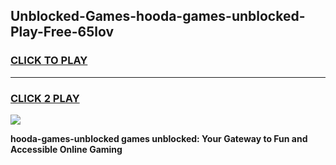 
## Unblocked-Games-hooda-games-unblocked-Play-Free-65lov
<h3>
<a href="https://premium76.site?title=hooda-games-unblocked&ref=23A">CLICK TO PLAY</a></h3>
<hr>

<h3>
<a href="https://premium76.site?title=hooda-games-unblocked&ref=23A">CLICK 2 PLAY</a>
  
</h3>

<a href="https://premium76.site?title=hooda-games-unblocked&ref=23A"><img src="https://clearcache.store/games.png"></a>


**hooda-games-unblocked games unblocked: Your Gateway to Fun and Accessible Online Gaming**
